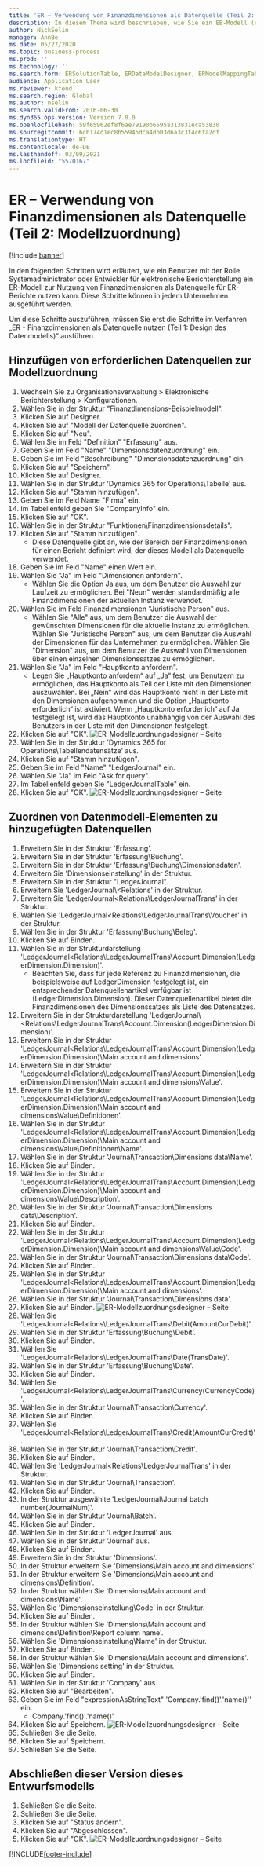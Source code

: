 ```yaml
---
title: 'ER – Verwendung von Finanzdimensionen als Datenquelle (Teil 2: Modellzuordnung)'
description: In diesem Thema wird beschrieben, wie Sie ein EB-Modell (elektronische Berichterstellung) konfigurieren, um Finanzdimensionen als Datenquelle für EB-Berichte zu verwenden. (Teil 2)
author: NickSelin
manager: AnnBe
ms.date: 05/27/2020
ms.topic: business-process
ms.prod: ''
ms.technology: ''
ms.search.form: ERSolutionTable, ERDataModelDesigner, ERModelMappingTable, ERModelMappingDesigner, ERExpressionDesignerFormula
audience: Application User
ms.reviewer: kfend
ms.search.region: Global
ms.author: nselin
ms.search.validFrom: 2016-06-30
ms.dyn365.ops.version: Version 7.0.0
ms.openlocfilehash: 59f65962ef8f6ae79190b6595a313831eca53830
ms.sourcegitcommit: 6cb174d1ec8b55946dca4db03d6a3c3f4c6fa2df
ms.translationtype: HT
ms.contentlocale: de-DE
ms.lasthandoff: 03/09/2021
ms.locfileid: "5570167"
---
```

# <a name="er-use-financial-dimensions-as-a-data-source-part-2---model-mapping"></a>ER – Verwendung von Finanzdimensionen als Datenquelle (Teil 2: Modellzuordnung)

[!include [banner](../../includes/banner.md)]

In den folgenden Schritten wird erläutert, wie ein Benutzer mit der Rolle Systemadministrator oder Entwickler für elektronische Berichterstellung ein ER-Modell zur Nutzung von Finanzdimensionen als Datenquelle für ER-Berichte nutzen kann. Diese Schritte können in jedem Unternehmen ausgeführt werden.

Um diese Schritte auszuführen, müssen Sie erst die Schritte im Verfahren „ER - Finanzdimensionen als Datenquelle nutzen (Teil 1: Design des Datenmodells)“ ausführen.


## <a name="add-required-data-sources-to-model-mapping"></a>Hinzufügen von erforderlichen Datenquellen zur Modellzuordnung
1. Wechseln Sie zu Organisationsverwaltung > Elektronische Berichterstellung > Konfigurationen.
2. Wählen Sie in der Struktur "Finanzdimensions-Beispielmodell".
3. Klicken Sie auf Designer.
4. Klicken Sie auf "Modell der Datenquelle zuordnen".
5. Klicken Sie auf "Neu".
6. Wählen Sie im Feld "Definition" "Erfassung" aus.
7. Geben Sie im Feld "Name" "Dimensionsdatenzuordnung" ein.
8. Geben Sie im Feld "Beschreibung" "Dimensionsdatenzuordnung" ein.
9. Klicken Sie auf "Speichern".
10. Klicken Sie auf Designer.
11. Wählen Sie in der Struktur 'Dynamics 365 for Operations\Tabelle' aus.
12. Klicken Sie auf "Stamm hinzufügen".
13. Geben Sie im Feld Name "Firma" ein.
14. Im Tabellenfeld geben Sie "CompanyInfo" ein.
15. Klicken Sie auf "OK".
16. Wählen Sie in der Struktur "Funktionen\Finanzdimensionsdetails".
17. Klicken Sie auf "Stamm hinzufügen".
    * Diese Datenquelle gibt an, wie der Bereich der Finanzdimensionen für einen Bericht definiert wird, der dieses Modell als Datenquelle verwendet.  
18. Geben Sie im Feld "Name" einen Wert ein.
19. Wählen Sie "Ja" im Feld "Dimensionen anfordern".
    * Wählen Sie die Option Ja aus, um dem Benutzer die Auswahl zur Laufzeit zu ermöglichen. Bei "Neun" werden standardmäßig alle Finanzdimensionen der aktuellen Instanz verwendet.  
20. Wählen Sie im Feld Finanzdimensionen "Juristische Person" aus.
    * Wählen Sie "Alle" aus, um dem Benutzer die Auswahl der gewünschten Dimensionen für die aktuelle Instanz zu ermöglichen.  Wählen Sie "Juristische Person" aus, um dem Benutzer die Auswahl der Dimensionen für das Unternehmen zu ermöglichen.  Wählen Sie "Dimension" aus, um dem Benutzer die Auswahl von Dimensionen über einen einzelnen Dimensionssatzes zu ermöglichen.  
21. Wählen Sie "Ja" im Feld "Hauptkonto anfordern".
    * Legen Sie „Hauptkonto anfordern“ auf „Ja“ fest, um Benutzern zu ermöglichen, das Hauptkonto als Teil der Liste mit den Dimensionen auszuwählen.   Bei „Nein“ wird das Hauptkonto nicht in der Liste mit den Dimensionen aufgenommen und die Option „Hauptkonto erforderlich“ ist aktiviert. Wenn „Hauptkonto erforderlich“ auf Ja festgelegt ist, wird das Hauptkonto unabhängig von der Auswahl des Benutzers in der Liste mit den Dimensionen festgelegt.  
22. Klicken Sie auf "OK".
![ER-Modellzuordnungsdesigner – Seite](../media/er-financial-dimensions-guides-model-mapping1.png)
23. Wählen Sie in der Struktur 'Dynamics 365 for Operations\Tabellendatensätze' aus.
24. Klicken Sie auf "Stamm hinzufügen".
25. Geben Sie im Feld "Name" "LedgerJournal" ein.
26. Wählen Sie "Ja" im Feld "Ask for query".
27. Im Tabellenfeld geben Sie "LedgerJournalTable" ein.
28. Klicken Sie auf "OK".
![ER-Modellzuordnungsdesigner – Seite](../media/er-financial-dimensions-guides-model-mapping2.png)

## <a name="map-data-model-elements-to-added-data-sources"></a>Zuordnen von Datenmodell-Elementen zu hinzugefügten Datenquellen
1. Erweitern Sie in der Struktur 'Erfassung'.
2. Erweitern Sie in der Struktur 'Erfassung\Buchung'.
3. Erweitern Sie in der Struktur 'Erfassung\Buchung\Dimensionsdaten'.
4. Erweitern Sie 'Dimensionseinstellung' in der Struktur.
5. Erweitern Sie in der Struktur "LedgerJournal".
6. Erweitern Sie 'LedgerJournal\\<Relations' in der Struktur.
7. Erweitern Sie 'LedgerJournal\<Relations\LedgerJournalTrans' in der Struktur.
8. Wählen Sie 'LedgerJournal\<Relations\LedgerJournalTrans\Voucher' in der Struktur.
9. Wählen Sie in der Struktur 'Erfassung\Buchung\Beleg'.
10. Klicken Sie auf Binden.
11. Wählen Sie in der Strukturdarstellung 'LedgerJournal\<Relations\LedgerJournalTrans\Account.Dimension(LedgerDimension.Dimension)'.
    * Beachten Sie, dass für jede Referenz zu Finanzdimensionen, die beispielsweise auf LedgerDimension festgelegt ist, ein entsprechender Datenquellenartikel verfügbar ist (LedgerDimension.Dimension). Dieser Datenquellenartikel bietet die Finanzdimensionen des Dimensionssatzes als Liste des Datensatzes.  
12. Erweitern Sie in der Strukturdarstellung 'LedgerJournal\\<Relations\LedgerJournalTrans\Account.Dimension(LedgerDimension.Dimension)'.
13. Erweitern Sie in der Struktur 'LedgerJournal\<Relations\LedgerJournalTrans\Account.Dimension(LedgerDimension.Dimension)\Main account and dimensions'.
14. Erweitern Sie in der Struktur 'LedgerJournal\<Relations\LedgerJournalTrans\Account.Dimension(LedgerDimension.Dimension)\Main account and dimensions\Value'.
15. Erweitern Sie in der Struktur 'LedgerJournal\<Relations\LedgerJournalTrans\Account.Dimension(LedgerDimension.Dimension)\Main account and dimensions\Value\Definitionen'.
16. Wählen Sie in der Struktur 'LedgerJournal\<Relations\LedgerJournalTrans\Account.Dimension(LedgerDimension.Dimension)\Main account and dimensions\Value\Definitionen\Name'.
17. Wählen Sie in der Struktur 'Journal\Transaction\Dimensions data\Name'.
18. Klicken Sie auf Binden.
19. Wählen Sie in der Struktur 'LedgerJournal\<Relations\LedgerJournalTrans\Account.Dimension(LedgerDimension.Dimension)\Main account and dimensions\Value\Description'.
20. Wählen Sie in der Struktur 'Journal\Transaction\Dimensions data\Description'.
21. Klicken Sie auf Binden.
22. Wählen Sie in der Struktur 'LedgerJournal\<Relations\LedgerJournalTrans\Account.Dimension(LedgerDimension.Dimension)\Main account and dimensions\Value\Code'.
23. Wählen Sie in der Struktur 'Journal\Transaction\Dimensions data\Code'.
24. Klicken Sie auf Binden.
25. Wählen Sie in der Struktur 'LedgerJournal\<Relations\LedgerJournalTrans\Account.Dimension(LedgerDimension.Dimension)\Main account and dimensions'.
26. Wählen Sie in der Struktur 'Journal\Transaction\Dimensions data'.
27. Klicken Sie auf Binden.
![ER-Modellzuordnungsdesigner – Seite](../media/er-financial-dimensions-guides-model-mapping3.png)
28. Wählen Sie 'LedgerJournal\<Relations\LedgerJournalTrans\Debit(AmountCurDebit)'.
29. Wählen Sie in der Struktur 'Erfassung\Buchung\Debit'.
30. Klicken Sie auf Binden.
31. Wählen Sie 'LedgerJournal\<Relations\LedgerJournalTrans\Date(TransDate)'.
32. Wählen Sie in der Struktur 'Erfassung\Buchung\Date'.
33. Klicken Sie auf Binden.
34. Wählen Sie 'LedgerJournal\<Relations\LedgerJournalTrans\Currency(CurrencyCode)'.
35. Wählen Sie in der Struktur 'Journal\Transaction\Currency'.
36. Klicken Sie auf Binden.
37. Wählen Sie 'LedgerJournal\<Relations\LedgerJournalTrans\Credit(AmountCurCredit)'.
38. Wählen Sie in der Struktur 'Journal\Transaction\Credit'.
39. Klicken Sie auf Binden.
40. Wählen Sie 'LedgerJournal\<Relations\LedgerJournalTrans' in der Struktur.
41. Wählen Sie in der Struktur 'Journal\Transaction'.
42. Klicken Sie auf Binden.
43. In der Struktur ausgewählte 'LedgerJournal\Journal batch number(JournalNum)'.
44. Wählen Sie in der Struktur 'Journal\Batch'.
45. Klicken Sie auf Binden.
46. Wählen Sie in der Struktur 'LedgerJournal' aus.
47. Wählen Sie in der Struktur 'Journal' aus.
48. Klicken Sie auf Binden.
49. Erweitern Sie in der Struktur 'Dimensions'.
50. In der Struktur erweitern Sie 'Dimensions\Main account and dimensions'.
51. In der Struktur erweitern Sie 'Dimensions\Main account and dimensions\Definition'.
52. In der Struktur wählen Sie 'Dimensions\Main account and dimensions\Name'.
53. Wählen Sie 'Dimensionseinstellung\Code' in der Struktur.
54. Klicken Sie auf Binden.
55. In der Struktur wählen Sie 'Dimensions\Main account and dimensions\Definition\Report column name'.
56. Wählen Sie 'Dimensionseinstellung\Name' in der Struktur.
57. Klicken Sie auf Binden.
58. In der Struktur wählen Sie 'Dimensions\Main account and dimensions'.
59. Wählen Sie 'Dimensions setting' in der Struktur.
60. Klicken Sie auf Binden.
61. Wählen Sie in der Struktur 'Company' aus.
62. Klicken Sie auf "Bearbeiten".
63. Geben Sie im Feld "expressionAsStringText" 'Company.'find()'.'name()'' ein.
    * Company.'find()'.'name()'  
64. Klicken Sie auf Speichern.
![ER-Modellzuordnungsdesigner – Seite](../media/er-financial-dimensions-guides-model-mapping4.png)
65. Schließen Sie die Seite.
66. Klicken Sie auf Speichern.
67. Schließen Sie die Seite.

## <a name="complete-this-draft-models-version"></a>Abschließen dieser Version dieses Entwurfsmodells
1. Schließen Sie die Seite.
2. Schließen Sie die Seite.
3. Klicken Sie auf "Status ändern".
4. Klicken Sie auf "Abgeschlossen".
5. Klicken Sie auf "OK".
![ER-Modellzuordnungsdesigner – Seite](../media/er-financial-dimensions-guides-model-mapping5.png)


[!INCLUDE[footer-include](../../../../includes/footer-banner.md)]